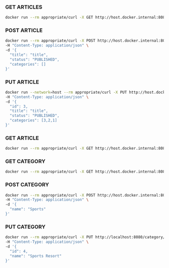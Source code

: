 ### GET ARTICLES
```bash
docker run --rm appropriate/curl -X GET http://host.docker.internal:8080/article
```

### POST ARTICLE
```bash
docker run --rm appropriate/curl -X POST http://host.docker.internal:8080/article \
-H "Content-Type: application/json" \
-d '{
  "title": "title",
  "status": "PUBLISHED",
  "categories": []
}'
```

### PUT ARTICLE
```bash
docker run --network=host --rm appropriate/curl -X PUT http://host.docker.internal:8080/article/3 \
-H "Content-Type: application/json" \
-d '{
  "id": 3,
  "title": "title",
  "status": "PUBLISHED",
  "categories": [3,2,1]
}'
```

### GET ARTICLE
```bash
docker run --rm appropriate/curl -X GET http://host.docker.internal:8080/article/3
```

### GET CATEGORY
```bash
docker run --rm appropriate/curl -X GET http://host.docker.internal:8080/category
```

### POST CATEGORY
```bash
docker run --rm appropriate/curl -X POST http://host.docker.internal:8080/category \
-H "Content-Type: application/json" \
-d '{
  "name": "Sports"
}'
```

### PUT CATEGORY
```bash
docker run --rm appropriate/curl -X PUT http://localhost:8080/category/3 \
-H "Content-Type: application/json" \
-d '{
  "id": 4,
  "name": "Sports Resort"
}'
```
